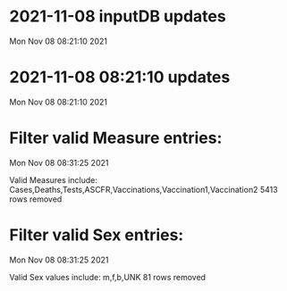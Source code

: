 
# 2021-11-08 inputDB updates 
 Mon Nov 08 08:21:10 2021 


# 2021-11-08 08:21:10 updates 
 Mon Nov 08 08:21:10 2021 


# Filter valid Measure entries: 
 Mon Nov 08 08:31:25 2021 

Valid Measures include: Cases,Deaths,Tests,ASCFR,Vaccinations,Vaccination1,Vaccination2
 5413 rows removed
# Filter valid Sex entries: 
 Mon Nov 08 08:31:25 2021 

Valid Sex values include: m,f,b,UNK
 81 rows removed